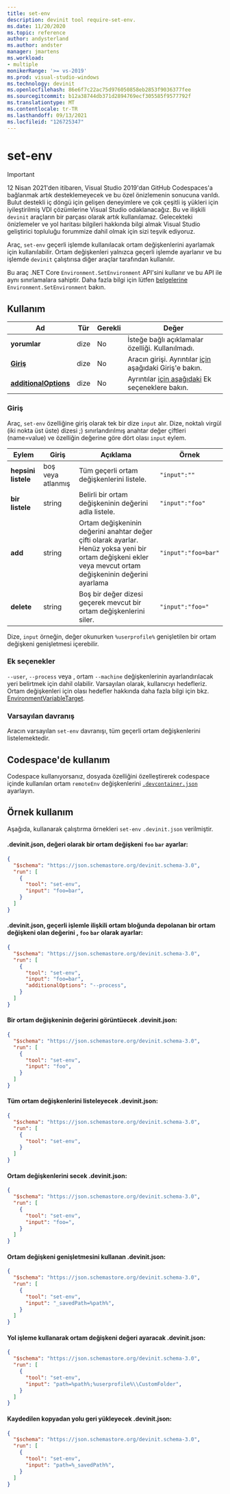 ```yaml
---
title: set-env
description: devinit tool require-set-env.
ms.date: 11/20/2020
ms.topic: reference
author: andysterland
ms.author: andster
manager: jmartens
ms.workload:
- multiple
monikerRange: '>= vs-2019'
ms.prod: visual-studio-windows
ms.technology: devinit
ms.openlocfilehash: 86e6f7c22ac75d976050858eb2853f9036377fee
ms.sourcegitcommit: b12a38744db371d2894769ecf305585f9577792f
ms.translationtype: MT
ms.contentlocale: tr-TR
ms.lasthandoff: 09/13/2021
ms.locfileid: "126725347"
---
```

# <a name="set-env"></a>set-env

> [!IMPORTANT]
> 12 Nisan 2021'den itibaren, Visual Studio 2019'dan GitHub Codespaces'a bağlanmak artık desteklemeyecek ve bu özel önizlemenin sonucuna varıldı. Bulut destekli iç döngü için gelişen deneyimlere ve çok çeşitli iş yükleri için iyileştirilmiş VDI çözümlerine Visual Studio odaklanacağız. Bu ve ilişkili `devinit` araçların bir parçası olarak artık kullanılamaz. Gelecekteki önizlemeler ve yol haritası bilgileri hakkında bilgi almak Visual Studio geliştirici topluluğu forummize dahil olmak için sizi teşvik ediyoruz.

Araç, `set-env` geçerli işlemde kullanılacak ortam değişkenlerini ayarlamak için kullanılabilir. Ortam değişkenleri yalnızca geçerli işlemde ayarlanır ve bu işlemde `devinit` çalıştırısa diğer araçlar tarafından kullanılır.

Bu araç .NET Core `Environment.SetEnvironment` API'sini kullanır ve bu API ile aynı sınırlamalara sahiptir. Daha fazla bilgi için lütfen [belgelerine](/dotnet/api/system.environment.setenvironmentvariable?view=netcore-3.1&preserve-view=true) `Environment.SetEnvironment` bakın.

## <a name="usage"></a>Kullanım

| Ad                                         | Tür   | Gerekli | Değer                                                                       |
|----------------------------------------------|--------|----------|-----------------------------------------------------------------------------|
| **yorumlar**                                 | dize | No       | İsteğe bağlı açıklamalar özelliği. Kullanılmadı.                                       |
| [**Giriş**](#input)                          | dize | No       | Aracın girişi. Ayrıntılar [için](#input) aşağıdaki Giriş'e bakın.               |
| [**additionalOptions**](#additional-options) | dize | No       | Ayrıntılar [için aşağıdaki](#additional-options) Ek seçeneklere bakın.            |

### <a name="input"></a>Giriş

Araç, `set-env` özelliğine giriş olarak tek bir dize `input` alır. Dize, noktalı virgül (iki nokta üst üste) dizesi ;) sınırlandırılmış anahtar değer çiftleri (name=value) ve özelliğin değerine göre dört olası `input` eylem.

| Eylem       | Giriş            | Açıklama                                                                                                                                                              | Örnek             |
|--------------|------------------|--------------------------------------------------------------------------------------------------------------------------------------------------------------------------|---------------------|
| **hepsini listele** | boş veya atlanmış | Tüm geçerli ortam değişkenlerini listele.                                                                                                                           | `"input":""`        |
| **bir listele** | string           | Belirli bir ortam değişkeninin değerini adla listele.                                                                                                               | `"input":"foo"`     |
| **add**      | string           | Ortam değişkeninin değerini anahtar değer çifti olarak ayarlar. Henüz yoksa yeni bir ortam değişkeni ekler veya mevcut ortam değişkeninin değerini ayarlama | `"input":"foo=bar"` |
| **delete**   | string           | Boş bir değer dizesi geçerek mevcut bir ortam değişkenlerini siler.                                                                                            | `"input":"foo="`    |

Dize, `input` örneğin, değer okunurken `%userprofile%` genişletilen bir ortam değişkeni genişletmesi içerebilir.

### <a name="additional-options"></a>Ek seçenekler

 `--user`, `--process` veya , ortam `--machine` değişkenlerinin ayarlandırılacak yeri belirtmek için dahil olabilir. Varsayılan olarak, kullanıcıyı hedefleriz. Ortam değişkenleri için olası hedefler hakkında daha fazla bilgi için bkz. [EnvironmentVariableTarget](https://docs.microsoft.com/dotnet/api/system.environmentvariabletarget).

### <a name="default-behavior"></a>Varsayılan davranış

Aracın varsayılan `set-env` davranışı, tüm geçerli ortam değişkenlerini listelemektedir.

## <a name="usage-in-a-codespace"></a>Codespace'de kullanım

Codespace kullanıyorsanız, dosyada özelliğini özelleştirerek codespace içinde kullanılan ortam `remoteEnv` değişkenlerini [`.devcontainer.json`](https://code.visualstudio.com/docs/remote/devcontainerjson-reference) ayarlayın.

## <a name="example-usage"></a>Örnek kullanım
Aşağıda, kullanarak çalıştırma örnekleri `set-env` `.devinit.json` verilmiştir.

#### <a name="devinitjson-that-will-set-an-environment-variable-foo-to-value-bar"></a>.devinit.json, değeri olarak bir ortam değişkeni `foo` `bar` ayarlar:
```json
{
  "$schema": "https://json.schemastore.org/devinit.schema-3.0",
  "run": [
    {
      "tool": "set-env",
      "input": "foo=bar",
    }
  ]
}
```

#### <a name="devinitjson-that-will-set-an-environment-variable-foo-to-value-bar-stored-in-the-environment-block-associated-with-the-current-process"></a>.devinit.json, geçerli işlemle ilişkili ortam bloğunda depolanan bir ortam değişkeni olan değerini , `foo` `bar` olarak ayarlar:
```json
{
  "$schema": "https://json.schemastore.org/devinit.schema-3.0",
  "run": [
    {
      "tool": "set-env",
      "input": "foo=bar",
      "additionalOptions": "--process",
    }
  ]
}
```

#### <a name="devinitjson-that-will-display-the-value-of-an-environment-variable"></a>Bir ortam değişkeninin değerini görüntüecek .devinit.json:
```json
{
  "$schema": "https://json.schemastore.org/devinit.schema-3.0",
  "run": [
    {
      "tool": "set-env",
      "input": "foo",
    }
  ]
}
```

#### <a name="devinitjson-that-will-list-all-the-environment-variables"></a>Tüm ortam değişkenlerini listeleyecek .devinit.json:
```json
{
  "$schema": "https://json.schemastore.org/devinit.schema-3.0",
  "run": [
    {
      "tool": "set-env",
    }
  ]
}
```

#### <a name="devinitjson-that-will-delete-an-environment-variable"></a>Ortam değişkenlerini secek .devinit.json:
```json
{
  "$schema": "https://json.schemastore.org/devinit.schema-3.0",
  "run": [
    {
      "tool": "set-env",
      "input": "foo=",
    }
  ]
}
```


#### <a name="devinitjson-that-will-use-environment-variable-expansion"></a>Ortam değişkeni genişletmesini kullanan .devinit.json:
```json
{
  "$schema": "https://json.schemastore.org/devinit.schema-3.0",
  "run": [
    {
      "tool": "set-env",
      "input": "_savedPath=%path%",
    }
  ]
}
```

#### <a name="devinitjson-that-will-set-an-environment-variable-value-using-path-manipulation"></a>Yol işleme kullanarak ortam değişkeni değeri ayaracak .devinit.json:
```json
{
  "$schema": "https://json.schemastore.org/devinit.schema-3.0",
  "run": [
    {
      "tool": "set-env",
      "input": "path=%path%;%userprofile%\\CustomFolder",
    }
  ]
}
```

#### <a name="devinitjson-that-will-restore-path-from-saved-copy"></a>Kaydedilen kopyadan yolu geri yükleyecek .devinit.json:
```json
{
  "$schema": "https://json.schemastore.org/devinit.schema-3.0",
  "run": [
    {
      "tool": "set-env",
      "input": "path=%_savedPath%",
    }
  ]
}
```
